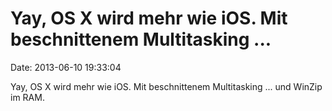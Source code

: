 Yay, OS X wird mehr wie iOS. Mit beschnittenem Multitasking \...
================================================================

Date: 2013-06-10 19:33:04

Yay, OS X wird mehr wie iOS. Mit beschnittenem Multitasking \... und
WinZip im RAM.
